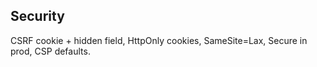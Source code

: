 ## Security
CSRF cookie + hidden field, HttpOnly cookies, SameSite=Lax, Secure in prod, CSP defaults.
